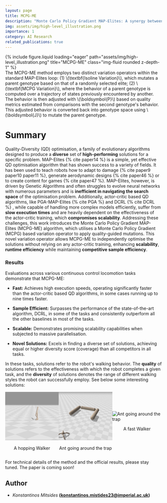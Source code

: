 ```yaml
---
layout: page
title: MCPG-ME
description: "Monte Carlo Policy Gradient MAP-Elites: A synergy between Deep Reinforcement Learning and Quality Diversity Algorithms." 
img: assets/img/high-level_illustration.png
importance: 1
category: AI Research
related_publications: true
---
```

<div class="row">
    <div class="col-sm mt-3 mt-md-0">
        {% include figure.liquid loading="eager" path="assets/img/high-level_illustration.png" title="MCPG-ME" class="img-fluid rounded z-depth-1" %}
    </div>
</div>
<div class="caption">
The MCPG-ME method employs two distinct variation operators within the standard MAP-Elites loop: (1) \(\textbf{Isoline Variation}\), which mutates a parent genotype based on that of a randomly selected elite; (2) \(\textbf{MCPG Variation}\), where the behavior of a parent genotype is computed over a trajectory of states previously encountered by another. The behavior is then adjusted with \(\boldsymbol{P}\) based on quality metrics estimated from comparisons with the second genotype's behavior. This adjusted behavior is converted back into genotype space using \(\boldsymbol{J}\) to mutate the parent genotype.
</div>

# Summary
Quality-Diversity (QD) optimisation, a family of evolutionary algorithms designed to produce a **diverse** set of **high-performing** solutions for a specific problem. MAP-Elites {% cite paper14 %} is a simple, yet effective QD optimisation algorithm that has shown success to a variety of fields. It has been used to teach robots how to adapt to damage {% cite paper9 paper10 paper11 %}, generate aerodynamic designs {% cite paper46 %} or to create content for games {% cite paper47 %}. MAP-Elites, however, is driven by Genetic Algorithms and often struggles to evolve neural networks with numerous parameters and is **inefficient in navigating the search space** of the optimisation problem. Additionally, actor-critic based QD algorithms, like PGA-MAP-Elites {% cite PGA %} and DCRL {% cite DCRL %} , while capable of handling more complex models efficiently, suffer from **slow execution times** and are heavily dependent on the effectiveness of the actor-critic training, which **compromises scalability**. Addressing these challenges, this work introduces the Monte Carlo Policy Gradient MAP-Elites (MCPG-ME) algorithm, which utilises a Monte Carlo Policy Gradient (MCPG) based variation operator to apply quality-guided mutations. This novel variation operator allows MCPG-ME to independently optimise the solutions without relying on any actor-critic training, enhancing **scalability**, **runtime efficiency** while maintaining **competitive sample efficiency**. 

### Results

Evaluations across various continuous control locomotion tasks demonstrate that MCPG-ME:
- **Fast:** Achieves high execution speeds, operating significantly faster than the actor-critic based QD algorithms, in some cases running up to nine times faster.
  
- **Sample Efficient:** Surpasses the performance of the state-of-the-art algorithm, DCRL, in some of the tasks and consistently outperform all the other baselines in most of the tasks.
  
- **Scalable:** Demonstrates promising scalability capabilities when subjected to massive parallelisation.

- **Novel Solutions:** Excels in finding a diverse set of solutions, achieving equal or higher diversity score (coverage) than all competitors in all tasks. 

In these tasks, solutions refer to the robot's walking behavior. The **quality** of solutions refers to the effectiveness with which the robot completes a given task, and the **diversity** of solutions denotes the range of different walking styles the robot can successfully employ. See below some interesting solutions:
<div style="display: flex; justify-content: space-around; align-items: center;">
  <div>
    <img src="/assets/img/jumping_walker.gif" alt="A jumping Walker" style="width: 200px; height: 155px; object-fit: cover;">
    <p style="text-align: center;">A hopping Walker</p>
  </div>
  <div>
    <img src="/assets/img/anttrap_omni_vis.gif" alt="Ant going around the trap" style="width: 200px; height: 155px; object-fit: cover;">
    <p style="text-align: center;">Ant going around the trap</p>
  </div>
  <div>
    <img src="/assets/img/walker_normal.gif" alt="Ant going around the trap" style="width: 200px; height: 155px; object-fit: cover;">
    <p style="text-align: center;">A fast Walker</p>
  </div>
</div>

For technical details of the method and the official results, please stay tuned. The paper is coming soon!

## Author
- *Konstantinos Mitsides* **(konstantinos.mistides23@imperial.ac.uk)**

